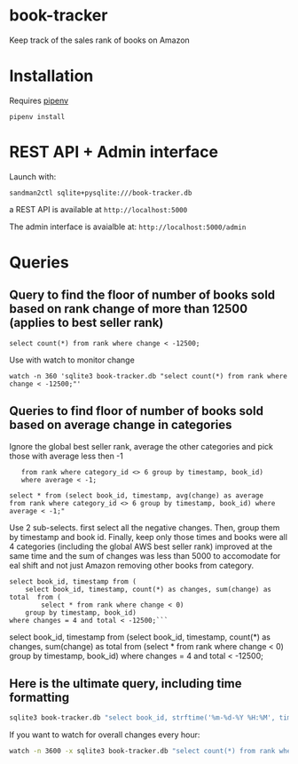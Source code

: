 # book-tracker

Keep track of the sales rank of books on Amazon

# Installation


Requires [pipenv](https://docs.pipenv.org/)

`pipenv install`


# REST API + Admin interface

Launch with:

`sandman2ctl sqlite+pysqlite:///book-tracker.db`

a REST API is available at `http://localhost:5000`

The admin interface is avaialble at: `http://localhost:5000/admin`


# Queries

## Query to find the floor of number of books sold based on rank change of more than 12500 (applies to best seller rank)

```
select count(*) from rank where change < -12500;
```

Use with watch to monitor change

```
watch -n 360 'sqlite3 book-tracker.db "select count(*) from rank where change < -12500;"'
```

## Queries to find floor of number of books sold based on average change in categories

Ignore the global best seller rank, average the other categories and pick those with average less then -1

```select * from (select book_id, timestamp, avg(change) as average
   from rank where category_id <> 6 group by timestamp, book_id)
   where average < -1;
```


```
select * from (select book_id, timestamp, avg(change) as average 
from rank where category_id <> 6 group by timestamp, book_id) where average < -1;"
```


Use 2 sub-selects. first select all the negative changes. Then, group them by timestamp and book id. Finally, keep only
those times and books were all 4 categories (including the global AWS best seller rank) improved at the same time and
the sum of changes was less than 5000 to accomodate for eal shift and not just Amazon removing other books from
category.

```
select book_id, timestamp from (
    select book_id, timestamp, count(*) as changes, sum(change) as total  from (
        select * from rank where change < 0)
    group by timestamp, book_id)
where changes = 4 and total < -12500;```
```


select book_id, timestamp from (select book_id, timestamp, count(*) as changes, sum(change) as total  from (select * from rank where change < 0) group by timestamp, book_id) where changes = 4 and total < -12500;



## Here is the ultimate query, including time formatting
```bash
sqlite3 book-tracker.db "select book_id, strftime('%m-%d-%Y %H:%M', timestamp), rank, change from rank where timestamp in (select timestamp from rank where change < -12500) and category_id=(select id from category where name='Amazon Best Sellers Rank') and change < -12500 and timestamp > datetime('now','-2 day');"
```

If you want to watch for overall changes every hour:

```bash
watch -n 3600 -x sqlite3 book-tracker.db "select count(*) from rank where change < -12500;"
```